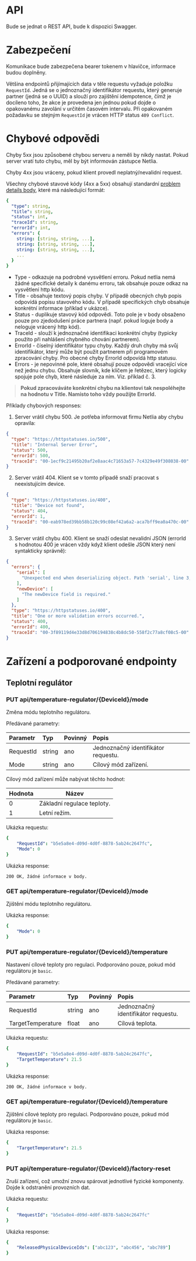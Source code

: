 # API
Bude se jednat o REST API, bude k dispozici Swagger.

# Zabezpečení
Komunikace bude zabezpečena bearer tokenem v hlavičce, informace budou doplněny.

Většina endpointů přijímajících data v těle requestu vyžaduje položku `RequestId`. Jedná se o jednoznačný identifikátor requestu, který generuje partner (jedná se o UUID) a slouží pro zajištění idempotence, čímž je docíleno toho, že akce je provedena jen jednou pokud dojde o opakovanému zavolání v určitém časovém intervalu. Při opakovaném požadavku se stejným `RequestId` je vrácen HTTP status `409 Conflict`.

# Chybové odpovědi
Chyby 5xx jsou způsobené chybou serveru a neměli by nikdy nastat. Pokud server vratí tuto chybu, měl by být informován zástupce Netlia.

Chyby 4xx jsou vráceny, pokud klient provedl neplatný/nevalidní request.

Všechny chybové stavové kódy (4xx a 5xx) obsahují standardní [problem details body](https://datatracker.ietf.org/doc/html/rfc7807), které má následující formát:

```yaml
{
  "type": string,
  "title": string,
  "status": int,
  "traceId": string,
  "errorId": int,
  "errors": {
    string: [string, string, ...],
    string: [string, string, ...],
    string: [string, string, ...],
    ...
  }
}
```
* Type - odkazuje na podrobné vysvětlení erroru. Pokud netlia nemá žádné specifické detaily k danému erroru, tak obsahuje pouze odkaz na vysvětlení http kódu.
* Title - obsahuje textový popis chyby. V případě obecných chyb popis odpovídá popisu stavového kódu. V případě specifických chyb obsahuje konkrétní informace (příklad v ukázce).
* Status - duplikuje stavový kód odpovědi. Toto pole je v body obsaženo pouze pro zjedodušení práce partnera (např. pokud loguje body a neloguje vrácený http kód).
* TraceId - slouží k jednoznačné identifikaci konkrétní chyby (typicky použito při nahlášení chybného chování partnerem).
* ErrorId - číselný identifikátor typu chyby. Každý druh chyby má svůj identifikátor, který může být použit partnerem při programovém zpracování chyby. Pro obecné chyby ErrorId odpovídá http statusu.
* Errors - je nepovinné pole, které obsahují pouze odpovědi vracející více než jednu chybu. Obsahuje slovník, kde klíčem je řetězec, který logicky spojuje pole chyb, které následuje za ním. Viz. příklad č. 3.

> **Pokud zpracováváte konkrétní chybu na klientovi tak nespoléhejte na hodnotu v Title. Namísto toho vždy použijte ErrorId.**

Příklady chybových responses:

1. Server vrátil chybu 500. Je potřeba informovat firmu Netlia aby chybu opravila:
```json
{
  "type": "https://httpstatuses.io/500",
  "title": "Internal Server Error",
  "status": 500,
  "errorId": 500,
  "traceId": "00-1ecf9c21495b20af2e8aac4c71653a57-7c4329e49f308038-00"
}
```

2. Server vrátil 404. Klient se v tomto případě snaží pracovat s neexistujícím device.

```json
{
  "type": "https://httpstatuses.io/400",
  "title": "Device not found",
  "status": 404,
  "errorId": 1,
  "traceId": "00-eab978ed39bb58b120c99c08ef42a6a2-aca7bff9ea0a470c-00"
}
```

3. Server vrátil chybu 400. Klient se snaží odeslat nevalidní JSON (errorId s hodnotou 400 je vrácen vždy když klient odešle JSON který není syntakticky správně):

```json
{
  "errors": {
    "serial": [
      "Unexpected end when deserializing object. Path 'serial', line 3, position 21."
    ],
    "newDevice": [
      "The newDevice field is required."
    ]
  },
  "type": "https://httpstatuses.io/400",
  "title": "One or more validation errors occurred.",
  "status": 400,
  "errorId": 400,
  "traceId": "00-3f89119d4e33d8d706194838c4b8dc50-558f2c77a8cf08c5-00"
}
```


# Zařízení a podporované endpointy

## Teplotní regulátor

### PUT api/temperature-regulator/{DeviceId}/mode

Změna módu teplotního regulátoru.

Předávané parametry:

| Parametr    | Typ         | Povinný | Popis                               |
|:------------|:------------|:--------|:------------------------------------|
| RequestId   | string      | ano     | Jednoznačný identifikátor requestu. |
| Mode        | string      | ano     | Cílový mód zařízení.                |

Cílový mód zařízení může nabývat těchto hodnot:

| Hodnota            | Název                       |
|--------------------|-----------------------------|
| 0              | Základní regulace teploty.  |
| 1              | Letní režim.                |

Ukázka requestu:

```yaml
{
    "RequestId": "b5e5a8e4-d09d-4d0f-8878-5ab24c2647fc",
    "Mode": 0
}
```

Ukázka response: 

```
200 OK, žádné informace v body.
```

### GET api/temperature-regulator/{DeviceId}/mode

Zjištění módu teplotního regulátoru.

Ukázka response:

```yaml
{
    "Mode": 0
}
```

### PUT api/temperature-regulator/{DeviceId}/temperature

Nastavení cílové teploty pro regulaci.
Podporováno pouze, pokud mód regulátoru je `basic`.

Předávané parametry:

| Parametr           | Typ         | Povinný | Popis                               |
|:-------------------|:------------|:--------|:------------------------------------|
| RequestId          | string      | ano     | Jednoznačný identifikátor requestu. |
| TargetTemperature  | float       | ano     | Cílová teplota.                     |

Ukázka requestu:

```yaml
{
    "RequestId": "b5e5a8e4-d09d-4d0f-8878-5ab24c2647fc",
    "TargetTemperature": 21.5
}
```

Ukázka response: 

```
200 OK, žádné informace v body.
```

### GET api/temperature-regulator/{DeviceId}/temperature

Zjištění cílové teploty pro regulaci.
Podporováno pouze, pokud mód regulátoru je `basic`.

Ukázka response:

```yaml
{
    "TargetTemperature": 21.5
}
```


### PUT api/temperature-regulator/{DeviceId}/factory-reset

Zruší zařízení, což umožní znovu spárovat jednotlivé fyzické komponenty. Dojde k odstranění provozních dat.

Ukázka requestu:

```yaml
{
    "RequestId": "b5e5a8e4-d09d-4d0f-8878-5ab24c2647fc"
}
```

Ukázka response:

```yaml
{
    "ReleasedPhysicalDeviceIds": ["abc123", "abc456", "abc789"]
}
```
<!--
### PUT api/temperature-regulator/

Vytvoří požadavek na zavedení nového zařízení do systému. Po úspěšném vytvoření zařízení je partner informován eventem `device-created` - viz. dokumentace k předávání událostí.

Předávané parametry:

| Parametr           | Typ         | Povinný | Popis                                                              |
|:-------------------|:------------|:--------|:-------------------------------------------------------------------|
| RequestId          | string      | ano     | Jednoznačný identifikátor requestu.                                |
| DeviceType         | string      | ano     | Typ zařízení.                                                      |
| PhysicalDeviceIds  | string[]    | ano     | Fyzická zařízení / komponenty ze kterých je zařízení složeno.      |
| CustomData         | object      | ne      | Objekt s informacemi specifickými dle partnera.                    |

Ukázka requestu:

```yaml
{
    "RequestId": "b5e5a8e4-d09d-4d0f-8878-5ab24c2647fc",
    "DeviceType": "temperature-regulator",
    "PhysicalDeviceIds": ["abc123", "abc456", "abc789"],
    "CustomData":
        {
            "sample-key-1": "sample-value-1",
            "sample-key-2": 123 
        }
}
```

Ukázka response: 

```yaml
{
    "DeviceId": "7a3945e9-89c6-4464-9feb-6642c97035b2",
    "PhysicalDeviceIds": ["abc123", "abc456", "abc789"]
}
```
-->
